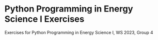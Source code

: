 # Python Programming in Energy Science I Exercises
Exercises for Python Programming in Energy Science I, WS 2023, Group 4
